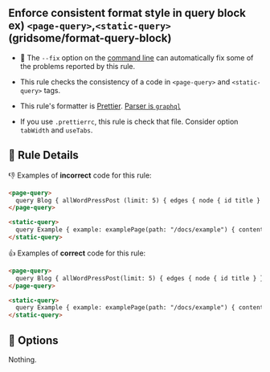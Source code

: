 ## Enforce consistent format style in query block ex) `<page-query>`,`<static-query>`(gridsome/format-query-block)

- :wrench: The `--fix` option on the [command line](https://eslint.org/docs/user-guide/command-line-interface#fixing-problems) can automatically fix some of the problems reported by this rule.

- This rule checks the consistency of a code in `<page-query>` and `<static-query>` tags.
- This rule's formatter is [Prettier](https://prettier.io). [Parser is `graphql`](https://prettier.io/docs/en/options.html#parser)
- If you use `.prettierrc`, this rule is check that file. Consider option `tabWidth` and `useTabs`.

## :book: Rule Details

:-1: Examples of **incorrect** code for this rule:

```html
<page-query>
  query Blog { allWordPressPost (limit: 5) { edges { node { id title } }} }
</page-query>
```

```html
<static-query>
  query Example { example: examplePage(path: "/docs/example") { content }}
</static-query>
```

:+1: Examples of **correct** code for this rule:

```html
<page-query>
  query Blog { allWordPressPost(limit: 5) { edges { node { id title } } } }
</page-query>
```

```html
<static-query>
  query Example { example: examplePage(path: "/docs/example") { content } }
</static-query>
```

## :wrench: Options

Nothing.
